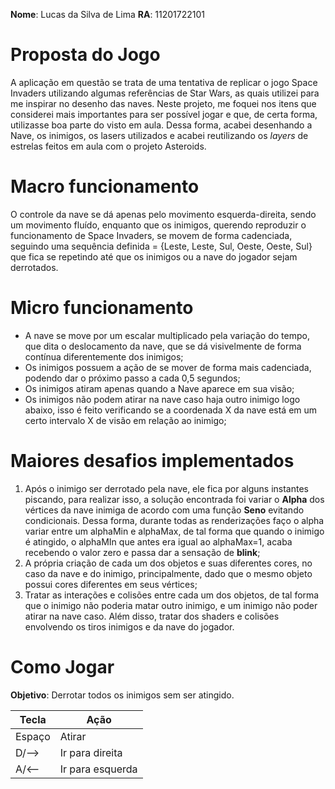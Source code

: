 **Nome**: Lucas da Silva de Lima
**RA**: 11201722101


# Proposta do Jogo
A aplicação em questão se trata de uma tentativa de replicar o jogo Space Invaders utilizando algumas referências de Star Wars, as quais utilizei para me inspirar no desenho das naves. Neste projeto, me foquei nos itens que considerei mais importantes para ser possível jogar e que, de certa forma, utilizasse boa parte do visto em aula.
Dessa forma, acabei desenhando a Nave, os inimigos, os lasers utilizados e acabei reutilizando os *layers* de estrelas feitos em aula com o projeto Asteroids.

# Macro funcionamento
O controle da nave se dá apenas pelo movimento esquerda-direita, sendo um movimento fluído, enquanto que os inimigos, querendo reproduzir o funcionamento de Space Invaders, se movem de forma cadenciada, seguindo uma sequência definida = {Leste, Leste, Sul, Oeste, Oeste, Sul} que fica se repetindo até que os inimigos ou a nave do jogador sejam derrotados.

# Micro funcionamento
- A nave se move por um escalar multiplicado pela variação do tempo, que dita o deslocamento da nave, que se dá visivelmente de forma contínua diferentemente dos inimigos;
- Os inimigos possuem a ação de se mover de forma mais cadenciada, podendo dar o próximo passo a cada 0,5 segundos;
- Os inimigos atiram apenas quando a Nave aparece em sua visão;
- Os inimigos não podem atirar na nave caso haja outro inimigo logo abaixo, isso é feito verificando se a coordenada X da nave está em um certo intervalo X de visão em relação ao inimigo;

# Maiores desafios implementados
1. Após o inimigo ser derrotado pela nave, ele fica por alguns instantes piscando, para realizar isso, a solução encontrada foi variar o **Alpha** dos vértices da nave inimiga de acordo com uma função **Seno** evitando condicionais. Dessa forma, durante todas as renderizações faço o alpha variar entre um alphaMin e alphaMax, de tal forma que quando o inimigo é atingido, o alphaMIn que antes era igual ao alphaMax=1, acaba recebendo o valor zero e passa dar a sensação de **blink**;
2. A própria criação de cada um dos objetos e suas diferentes cores, no caso da nave e do inimigo, principalmente, dado que o mesmo objeto possui cores diferentes em seus vértices;
3. Tratar as interações e colisões entre cada um dos objetos, de tal forma que o inimigo não poderia matar outro inimigo, e um inimigo não poder atirar na nave caso. Além disso, tratar dos shaders e colisões envolvendo os tiros inimigos e da nave do jogador.

# Como Jogar
**Objetivo**: Derrotar todos os inimigos sem ser atingido.

|Tecla   | Ação             |
|--------|------------------|
| Espaço | Atirar           |
| D/-->  | Ir para direita  |
|  A/<-- | Ir para esquerda |






